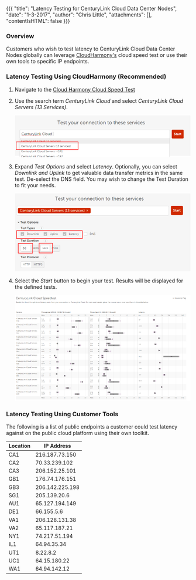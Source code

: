 {{{
  "title": "Latency Testing for CenturyLink Cloud Data Center Nodes",
  "date": "1-3-2017",
  "author": "Chris Little",
  "attachments": [],
  "contentIsHTML": false
}}}

### Overview
Customers who wish to test latency to CenturyLink Cloud Data Center Nodes globally can leverage [CloudHarmony's](//cloudharmony.com) cloud speed test or use their own tools to specific IP endpoints.

### Latency Testing Using CloudHarmony (Recommended)
1. Navigate to the [Cloud Harmony Cloud Speed Test](//cloudharmony.com/speedtest)

2. Use the search term *CenturyLink Cloud* and select *CenturyLink Cloud Servers (13 Services)*.  

    ![Select Cloud Speed Test](../images/latency-testing-for-CenturyLink-Cloud-data-center-nodes-01.png)

3. Expand *Test Options* and select *Latency*.  Optionally, you can select *Downlink and Uplink* to get valuable data transfer metrics in the same test.  De-select the DNS field.  You may wish to change the Test Duration to fit your needs.  

    ![Select Test Options](../images/latency-testing-for-CenturyLink-Cloud-data-center-nodes-02.png)

4. Select the *Start* button to begin your test.  Results will be displayed for the defined tests.

    ![Test Results](../images/latency-testing-for-CenturyLink-Cloud-data-center-nodes-03.png)

### Latency Testing Using Customer Tools
The following is a list of public endpoints a customer could test latency against on the public cloud platform using their own toolkit.

Location|IP Address
--------|----------
CA1|216.187.73.150
CA2|70.33.239.102
CA3|206.152.25.101
GB1|176.74.176.151
GB3|206.142.225.198
SG1|205.139.20.6
AU1|65.127.194.149
DE1|66.155.5.6
VA1|206.128.131.38
VA2|65.117.187.21
NY1|74.217.51.194
IL1|64.94.35.34
UT1|8.22.8.2
UC1|64.15.180.22
WA1|64.94.142.12
